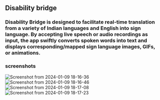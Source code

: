 ## Disability bridge

### Disability Bridge is designed to facilitate real-time translation from a variety of Indian languages and English into sign language. By accepting live speech or audio recordings as input, the app swiftly converts spoken words into text and displays corresponding/mapped sign language images, GIFs, or animations.


### screenshots
![Screenshot from 2024-01-09 18-16-36](https://github.com/Ayush0054/expo-app/assets/97244608/33de8391-0590-4e09-98b2-096af70a48d0)
![Screenshot from 2024-01-09 18-16-46](https://github.com/Ayush0054/expo-app/assets/97244608/92f45fb3-05cc-4586-ac2e-35e88febd355)
![Screenshot from 2024-01-09 18-17-08](https://github.com/Ayush0054/expo-app/assets/97244608/9eee7987-2879-4650-8bff-1bf32d1637fe)
![Screenshot from 2024-01-09 18-17-23](https://github.com/Ayush0054/expo-app/assets/97244608/ff21841c-d98d-49b8-9087-379529247829)

